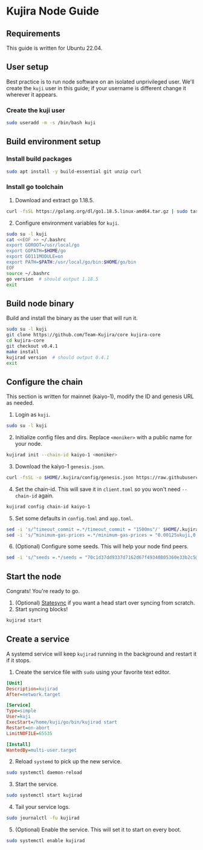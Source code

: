 # Kujira Node Guide

## Requirements
This guide is written for Ubuntu 22.04.


## User setup
Best practice is to run node software on an isolated unprivileged user. We'll create the `kuji` user in this guide; if your username is different change it wherever it appears.

### Create the kuji user
```bash
sudo useradd -m -s /bin/bash kuji
```


## Build environment setup

### Install build packages
```bash
sudo apt install -y build-essential git unzip curl
```

### Install go toolchain
1. Download and extract go 1.18.5.
```bash
curl -fsSL https://golang.org/dl/go1.18.5.linux-amd64.tar.gz | sudo tar -xzC /usr/local/go
```
2. Configure environment variables for `kuji`.
```bash
sudo su -l kuji
cat <<EOF >> ~/.bashrc
export GOROOT=/usr/local/go
export GOPATH=$HOME/go
export GO111MODULE=on
export PATH=$PATH:/usr/local/go/bin:$HOME/go/bin
EOF
source ~/.bashrc
go version  # should output 1.18.5
exit
```


## Build node binary
Build and install the binary as the user that will run it.
```bash
sudo su -l kuji
git clone https://github.com/Team-Kujira/core kujira-core
cd kujira-core
git checkout v0.4.1
make install
kujirad version  # should output 0.4.1
exit
```


## Configure the chain
This section is written for mainnet (kaiyo-1), modify the ID and genesis URL as needed.

1. Login as `kuji`.
```bash
sudo su -l kuji
```
2. Initialize config files and dirs. Replace `<moniker>` with a public name for your node.
```bash
kujirad init --chain-id kaiyo-1 <moniker>
```
3. Download the kaiyo-1 `genesis.json`.
```bash
curl -fsSL -o $HOME/.kujira/config/genesis.json https://raw.githubusercontent.com/Team-Kujira/networks/master/mainnet/kaiyo-1.json
```
4. Set the chain-id. This will save it in `client.toml` so you won't need `--chain-id` again.
```bash
kujirad config chain-id kaiyo-1
```
5. Set some defaults in `config.toml` and `app.toml`.
```bash
sed -i 's/^timeout_commit =.*/timeout_commit = "1500ms"/' $HOME/.kujira/config/config.toml
sed -i 's/^minimum-gas-prices =.*/minimum-gas-prices = "0.00125ukuji,0.00125ibc\/295548A78785A1007F232DE286149A6FF512F180AF5657780FC89C009E2C348F,0.000125ibc\/27394FB092D2ECCD56123C74F36E4C1F926001CEADA9CA97EA622B25F41E5EB2,0.00125ibc\/47BD209179859CDE4A2806763D7189B6E6FE13A17880FE2B42DE1E6C1E329E23,0.00125ibc\/EFF323CC632EC4F747C61BCE238A758EFDB7699C3226565F7C20DA06509D59A5"/' $HOME/.kujira/config/app.toml
```
6. (Optional) Configure some seeds. This will help your node find peers.
```bash
sed -i 's/^seeds =.*/seeds = "70c1d37dd9337d7162d67f49340805360e33b2c5@seed.kujira.mintserve.org:20656,ade4d8bc8cbe014af6ebdf3cb7b1e9ad36f412c0@seeds.polkachu.com:18656"/' $HOME/.kujira/config/config.toml
```

## Start the node
Congrats! You're ready to go.

1. (Optional) [Statesync](/kujira-statesync) if you want a head start over syncing from scratch.
2. Start syncing blocks!
```bash
kujirad start
```

## Create a service
A systemd service will keep `kujirad` running in the background and restart it if it stops.

1. Create the service file with `sudo` using your favorite text editor.
```ini title="/etc/systemd/system/kujirad.service"
[Unit]
Description=kujirad
After=network.target

[Service]
Type=simple
User=kuji
ExecStart=/home/kuji/go/bin/kujirad start
Restart=on-abort
LimitNOFILE=65535

[Install]
WantedBy=multi-user.target  
```
2. Reload `systemd` to pick up the new service.
```bash
sudo systemctl daemon-reload
```
3. Start the service.
```bash
sudo systemctl start kujirad
```
4. Tail your service logs.
```bash
sudo journalctl -fu kujirad
```
5. (Optional) Enable the service. This will set it to start on every boot.
```bash
sudo systemctl enable kujirad
```
